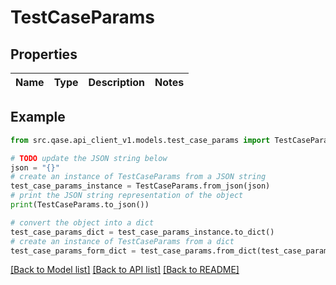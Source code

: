 # TestCaseParams


## Properties

Name | Type | Description | Notes
------------ | ------------- | ------------- | -------------

## Example

```python
from src.qase.api_client_v1.models.test_case_params import TestCaseParams

# TODO update the JSON string below
json = "{}"
# create an instance of TestCaseParams from a JSON string
test_case_params_instance = TestCaseParams.from_json(json)
# print the JSON string representation of the object
print(TestCaseParams.to_json())

# convert the object into a dict
test_case_params_dict = test_case_params_instance.to_dict()
# create an instance of TestCaseParams from a dict
test_case_params_form_dict = test_case_params.from_dict(test_case_params_dict)
```
[[Back to Model list]](../README.md#documentation-for-models) [[Back to API list]](../README.md#documentation-for-api-endpoints) [[Back to README]](../README.md)


